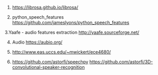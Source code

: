 1. https://librosa.github.io/librosa/

2. python_speech_features
https://github.com/jameslyons/python_speech_features

3.Yaafe - audio features extraction 
http://yaafe.sourceforge.net/

4. Audio
https://aubio.org/

5. http://www.eas.uccs.edu/~mwickert/ece4680/ 

6. https://github.com/astorfi/speechpy 
https://github.com/astorfi/3D-convolutional-speaker-recognition 









